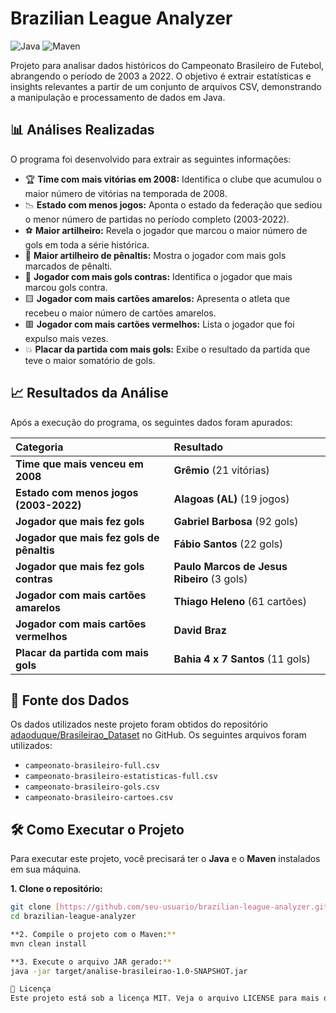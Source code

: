# Brazilian League Analyzer

![Java](https://img.shields.io/badge/java-%23ED8B00.svg?style=for-the-badge&logo=java&logoColor=white)
![Maven](https://img.shields.io/badge/Maven-C71A36?style=for-the-badge&logo=apache-maven&logoColor=white)

Projeto para analisar dados históricos do Campeonato Brasileiro de Futebol, abrangendo o período de 2003 a 2022. O objetivo é extrair estatísticas e insights relevantes a partir de um conjunto de arquivos CSV, demonstrando a manipulação e processamento de dados em Java.

## 📊 Análises Realizadas

O programa foi desenvolvido para extrair as seguintes informações:

* 🏆 **Time com mais vitórias em 2008:** Identifica o clube que acumulou o maior número de vitórias na temporada de 2008.
* 📉 **Estado com menos jogos:** Aponta o estado da federação que sediou o menor número de partidas no período completo (2003-2022).
* ⚽ **Maior artilheiro:** Revela o jogador que marcou o maior número de gols em toda a série histórica.
* 🎯 **Maior artilheiro de pênaltis:** Mostra o jogador com mais gols marcados de pênalti.
* 🥅 **Jogador com mais gols contras:** Identifica o jogador que mais marcou gols contra.
* 🟨 **Jogador com mais cartões amarelos:** Apresenta o atleta que recebeu o maior número de cartões amarelos.
* 🟥 **Jogador com mais cartões vermelhos:** Lista o jogador que foi expulso mais vezes.
* 💥 **Placar da partida com mais gols:** Exibe o resultado da partida que teve o maior somatório de gols.

## 📈 Resultados da Análise

Após a execução do programa, os seguintes dados foram apurados:

| Categoria                                 | Resultado                                      |
| :---------------------------------------- | :--------------------------------------------- |
| **Time que mais venceu em 2008** | **Grêmio** (21 vitórias)                       |
| **Estado com menos jogos (2003-2022)** | **Alagoas (AL)** (19 jogos)                    |
| **Jogador que mais fez gols** | **Gabriel Barbosa** (92 gols)                  |
| **Jogador que mais fez gols de pênaltis** | **Fábio Santos** (22 gols)                     |
| **Jogador que mais fez gols contras** | **Paulo Marcos de Jesus Ribeiro** (3 gols)     |
| **Jogador com mais cartões amarelos** | **Thiago Heleno** (61 cartões)                 |
| **Jogador com mais cartões vermelhos** | **David Braz** |
| **Placar da partida com mais gols** | **Bahia 4 x 7 Santos** (11 gols)               |

## 📁 Fonte dos Dados

Os dados utilizados neste projeto foram obtidos do repositório [adaoduque/Brasileirao_Dataset](https://github.com/adaoduque/Brasileirao_Dataset) no GitHub. Os seguintes arquivos foram utilizados:

* `campeonato-brasileiro-full.csv`
* `campeonato-brasileiro-estatisticas-full.csv`
* `campeonato-brasileiro-gols.csv`
* `campeonato-brasileiro-cartoes.csv`

## 🛠️ Como Executar o Projeto

Para executar este projeto, você precisará ter o **Java** e o **Maven** instalados em sua máquina.

**1. Clone o repositório:**
```bash
git clone [https://github.com/seu-usuario/brazilian-league-analyzer.git](https://github.com/seu-usuario/brazilian-league-analyzer.git)
cd brazilian-league-analyzer

**2. Compile o projeto com o Maven:**
mvn clean install

**3. Execute o arquivo JAR gerado:**
java -jar target/analise-brasileirao-1.0-SNAPSHOT.jar

📝 Licença
Este projeto está sob a licença MIT. Veja o arquivo LICENSE para mais detalhes.